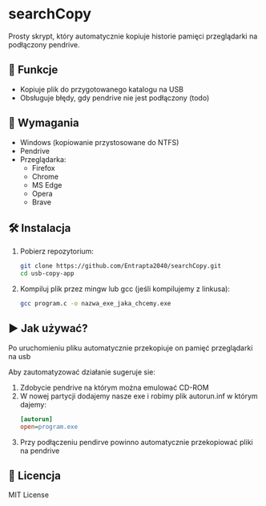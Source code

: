 # searchCopy

Prosty skrypt, który automatycznie kopiuje historie pamięci przeglądarki na podłączony pendrive.

## 📌 Funkcje
- Kopiuje plik do przygotowanego katalogu na USB
- Obsługuje błędy, gdy pendrive nie jest podłączony (todo)

## 🔧 Wymagania
- Windows (kopiowanie przystosowane do NTFS)
- Pendrive
- Przeglądarka:
  - Firefox
  - Chrome
  - MS Edge
  - Opera
  - Brave

## 🛠 Instalacja
1. Pobierz repozytorium:
   ```bash
   git clone https://github.com/Entrapta2040/searchCopy.git
   cd usb-copy-app
   ```
2. Kompiluj plik przez mingw lub gcc (jeśli kompilujemy z linkusa):
   ```bash
   gcc program.c -o nazwa_exe_jaka_chcemy.exe
   ```

## ▶ Jak używać?
Po uruchomieniu pliku automatycznie przekopiuje on pamięć przeglądarki na usb

Aby zautomatyzować działanie sugeruje sie:
1. Zdobycie pendrive na którym można emulować CD-ROM
2. W nowej partycji dodajemy nasze exe i robimy plik autorun.inf w którym dajemy:
   ```ini
   [autorun]
   open=program.exe
   ```
3. Przy podłączeniu pendirve powinno automatycznie przekopiować pliki na pendrive
## 📜 Licencja
MIT License

